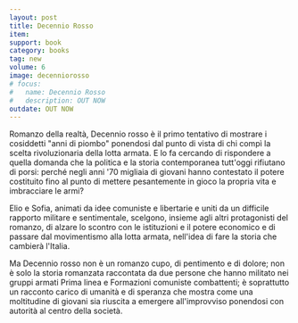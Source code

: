 ```yaml
---
layout: post
title: Decennio Rosso 
item: 
support: book
category: books
tag: new
volume: 6
image: decenniorosso
# focus:
#   name: Decennio Rosso
#   description: OUT NOW
outdate: OUT NOW
---
```


Romanzo della realtà, Decennio rosso è il primo tentativo di mostrare i cosiddetti "anni di piombo" ponendosi dal punto di vista di chi compì la scelta rivoluzionaria della lotta armata. E lo fa cercando di rispondere a quella domanda che la politica e la storia contemporanea tutt'oggi rifiutano di porsi: perché negli anni '70 migliaia di giovani hanno contestato il potere costituito fino al punto di mettere pesantemente in gioco la propria vita e imbracciare le armi? 

Elio e Sofia, animati da idee comuniste e libertarie e uniti da un difficile rapporto militare e sentimentale, scelgono, insieme agli altri protagonisti del romanzo, di alzare lo scontro con le istituzioni e il potere economico e di passare dal movimentismo alla lotta armata, nell'idea di fare la storia che cambierà l'Italia. 

Ma Decennio rosso non è un romanzo cupo, di pentimento e di dolore; non è solo la storia romanzata raccontata da due persone che hanno militato nei gruppi armati Prima linea e Formazioni comuniste combattenti; è soprattutto un racconto carico di umanità e di speranza che mostra come una moltitudine di giovani sia riuscita a emergere all'improvviso ponendosi con autorità al centro della società.
